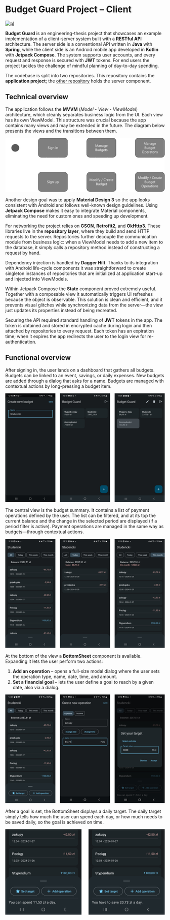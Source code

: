 # Budget Guard Project – Client

[![pl](https://img.shields.io/badge/lang-pl-red.svg)](README_pl.md)

**Budget Guard** is an engineering-thesis project that showcases an example implementation of a client-server system built with a **RESTful API** architecture.
The server side is a conventional API written in **Java** with **Spring**, while the client side is an Android mobile app developed in **Kotlin** with **Jetpack Compose**.
The system supports user accounts, and every request and response is secured with **JWT** tokens. For end users the project tackles the challenge of mindful planning of day-to-day spending.

The codebase is split into two repositories. This repository contains the **application project**; the [other repository](https://github.com/prax19/budget-guard-api) holds the server component.

## Technical overview

The application follows the **MVVM** (_Model - View - ViewModel_) architecture, which cleanly separates business logic from the UI. Each view has its own ViewModel. This structure was crucial because the app contains many views and may be extended in the future. The diagram below presents the views and the transitions between them.

![View graph](images/image-1.png)

Another design goal was to apply **Material Design 3** so the app looks consistent with Android and follows well-known design guidelines.
Using **Jetpack Compose** makes it easy to integrate Material components, eliminating the need for custom ones and speeding up development.

For networking the project relies on **GSON**, **Retrofit2**, and **OkHttp3**. These libraries live in the **repository layer**, where they build and send HTTP requests to the server.
Repositories further decouple the communication module from business logic: when a ViewModel needs to add a new item to the database, it simply calls a repository method instead of constructing a request by hand.

Dependency injection is handled by **Dagger Hilt**. Thanks to its integration with Android life-cycle components it was straightforward to create singleton instances of repositories that are initialized at application start-up and injected into ViewModels.

Within Jetpack Compose the **State** component proved extremely useful. Together with a composable view it automatically triggers UI refreshes because the object is observable.
This solution is clean and efficient, and it prevents visual glitches while synchronizing data from the server—the view just updates its properties instead of being recreated.

Securing the API required standard handling of **JWT** tokens in the app.
The token is obtained and stored in encrypted cache during login and then attached by repositories to every request. Each token has an expiration time; when it expires the app redirects the user to the login view for re-authentication.

## Functional overview

After signing in, the user lands on a dashboard that gathers all budgets. Budgets can be linked to an event, savings, or daily expenses.
New budgets are added through a dialog that asks for a name. Budgets are managed with contextual actions by long-pressing a budget item.

![Main view](images/2.png)

The central view is the budget summary. It contains a list of payment operations defined by the user.
The list can be filtered, and at its top the current balance and the change in the selected period are displayed (if a period filter is active). Payment operations are managed in the same way as budgets—through contextual actions.

![Operations view](images/3.png)

At the bottom of the view a **BottomSheet** component is available. Expanding it lets the user perform two actions:
1. **Add an operation** – opens a full-size modal dialog where the user sets the operation type, name, date, time, and amount.
2. **Set a financial goal** – lets the user define a goal to reach by a given date, also via a dialog.

![Operations view actions](images/4.png)

After a goal is set, the BottomSheet displays a daily target. The daily target simply tells how much the user can spend each day, or how much needs to be saved daily, so the goal is achieved on time.

![Budget goal feature in operations view](images/5.png)
